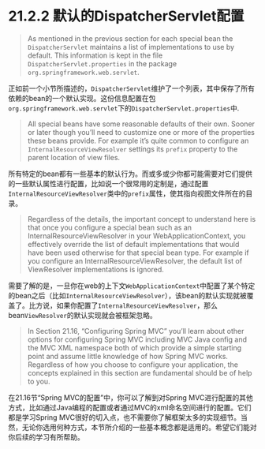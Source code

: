 # 21.2.2 默认的DispatcherServlet配置

> As mentioned in the previous section for each special bean the `DispatcherServlet` maintains a list of implementations to use by default. This information is kept in the file `DispatcherServlet.properties` in the package `org.springframework.web.servlet`.

正如前一个小节所描述的，`DispatcherServlet`维护了一个列表，其中保存了所有依赖的bean的一个默认实现。这份信息配置在包`org.springframework.web.servlet`下的`DispatcherServlet.properties`中.

> All special beans have some reasonable defaults of their own. Sooner or later though you’ll need to customize one or more of the properties these beans provide. For example it’s quite common to configure an `InternalResourceViewResolver` settings its `prefix` property to the parent location of view files.

所有特定的bean都有一些基本的默认行为。而或多或少你都可能需要对它们提供的一些默认属性进行配置，比如说一个很常用的定制是，通过配置`InternalResourceViewResolver`类中的`prefix`属性，使其指向视图文件所在的目录。

> Regardless of the details, the important concept to understand here is that once you configure a special bean such as an InternalResourceViewResolver in your WebApplicationContext, you effectively override the list of default implementations that would have been used otherwise for that special bean type. For example if you configure an InternalResourceViewResolver, the default list of ViewResolver implementations is ignored.

需要了解的是，一旦你在web的上下文`WebApplicationContext`中配置了某个特定的bean之后（比如`InternalResourceViewResolver`），该bean的默认实现就被覆盖了。比方说，如果你配置了`InternalResourceViewResolver`，那么bean`ViewResolver`的默认实现就会被框架忽略。

> In Section 21.16, “Configuring Spring MVC” you’ll learn about other options for configuring Spring MVC including MVC Java config and the MVC XML namespace both of which provide a simple starting point and assume little knowledge of how Spring MVC works. Regardless of how you choose to configure your application, the concepts explained in this section are fundamental should be of help to you.

在21.16节“Spring MVC的配置”中，你可以了解到对Spring MVC进行配置的其他方式，比如通过Java编程的配置或者通过MVC的xml命名空间进行的配置。它们都是学习Spring MVC很好的切入点，也不需要你了解框架太多的实现细节。当然，无论你选用何种方式，本节所介绍的一些基本概念都是适用的。希望它们能对你后续的学习有所帮助。
